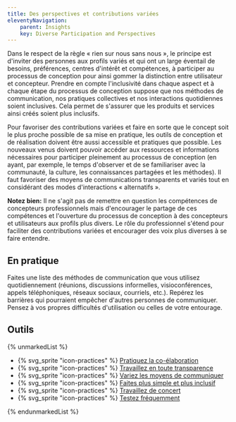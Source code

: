 ```yaml
---
title: Des perspectives et contributions variées
eleventyNavigation:
    parent: Insights
    key: Diverse Participation and Perspectives
---
```


Dans le respect de la règle « rien sur nous sans nous », le principe est d'inviter des personnes aux profils variés et
qui ont un large éventail de besoins, préférences, centres d'intérêt et compétences, à participer au processus de
conception pour ainsi gommer la distinction entre utilisateur et concepteur. Prendre en compte l'inclusivité dans chaque
aspect et à chaque étape du processus de conception suppose que nos méthodes de communication, nos pratiques collectives
et nos interactions quotidiennes soient inclusives. Cela permet de s'assurer que les produits et services ainsi créés
soient plus inclusifs.

Pour favoriser des contributions variées et faire en sorte que le concept soit le plus proche possible de sa mise en
pratique, les outils de conception et de réalisation doivent être aussi accessible et pratiques que possible. Les
nouveaux venus doivent pouvoir accéder aux ressources et informations nécessaires pour participer pleinement au
processus de conception (en ayant, par exemple, le temps d'observer et de se familiariser avec la communauté, la
culture, les connaissances partagées et les méthodes). Il faut favoriser des moyens de communications transparents et
variés tout en considérant des modes d'interactions « alternatifs ».

**Notez bien:** Il ne s'agit pas de remettre en question les compétences de concepteurs professionnels mais d'encourager
le partage de ces compétences et l'ouverture du processus de conception à des concepteurs et utilisateurs aux profils
plus divers. Le rôle du professionnel s'étend pour faciliter des contributions variées et encourager des voix plus
diverses à se faire entendre.

## En pratique

Faites une liste des méthodes de communication que vous utilisez quotidiennement (réunions, discussions informelles,
visioconférences, appels téléphoniques, réseaux sociaux, courriels, etc.). Repérez les barrières qui pourraient empêcher
d'autres personnes de communiquer. Pensez à vos propres difficultés d'utilisation ou celles de votre entourage.

## Outils

{% unmarkedList %}

* {% svg_sprite "icon-practices" %} [Pratiquez la co-élaboration](../../pratiques/pratiquez-la-co-elaboration/)
* {% svg_sprite "icon-practices" %} [Travaillez en toute transparence](../../pratiques/travaillez-en-toute-transparence/)
* {% svg_sprite "icon-practices" %} [Variez les moyens de communiquer](../../pratiques/variez-les-moyens-de-communiquer/)
* {% svg_sprite "icon-practices" %} [Faites plus simple et plus inclusif](../../pratiques/faites-plus-simple-et-plus-inclusif/)
* {% svg_sprite "icon-practices" %} [Travaillez de concert](../../pratiques/travaillez-de-concert/)
* {% svg_sprite "icon-practices" %} [Testez fréquemment](../../pratiques/testez-frequemment/)

{% endunmarkedList %}
